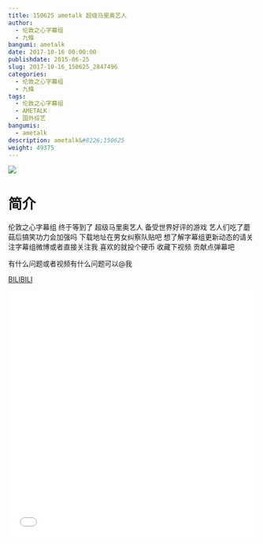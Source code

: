 ```yaml
---
title: 150625 ametalk 超级马里奥艺人
author: 
  - 伦敦之心字幕组
  - 九條
bangumi: ametalk
date: 2017-10-16 00:00:00
publishdate: 2015-06-25
slug: 2017-10-16_150625_2847496
categories: 
  - 伦敦之心字幕组
  - 九條
tags: 
  - 伦敦之心字幕组
  - AMETALK
  - 国外综艺
bangumis: 
  - ametalk
description: ametalk&#8226;150625
weight: 49375
---
```


![](https://i.imgur.com/2SToZGb.jpg)

# 简介  
伦敦之心字幕组 终于等到了 超级马里奥艺人 备受世界好评的游戏 艺人们吃了蘑菇后搞笑功力会加强吗 下载地址在男女纠察队贴吧 想了解字幕组更新动态的请关注字幕组微博或者直接关注我 喜欢的就投个硬币 收藏下视频 贡献点弹幕吧
有什么问题或者视频有什么问题可以@我

  [BILIBILI](https://www.bilibili.com/video/av2847496/)


  <iframe src="//www.bilibili.com/html/html5player.html?cid=4448323&aid=2847496" width="100%" height="500" frameborder="0" allowfullscreen="allowfullscreen"></iframe>
